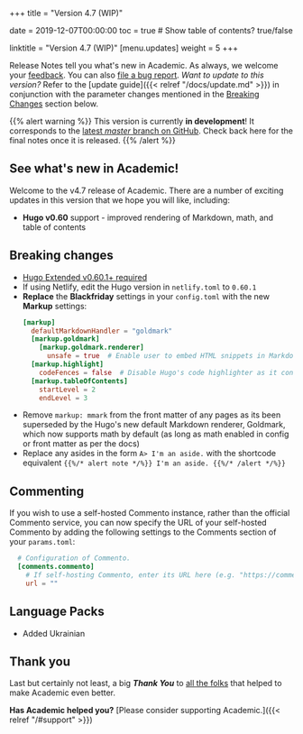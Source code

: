 +++
title = "Version 4.7 (WIP)"

date = 2019-12-07T00:00:00
toc = true  # Show table of contents? true/false

linktitle = "Version 4.7 (WIP)"
[menu.updates]
  weight = 5
+++

Release Notes tell you what's new in Academic. As always, we welcome your [feedback](https://github.com/gcushen/hugo-academic/issues). You can also [file a bug report](https://github.com/gcushen/hugo-academic/issues). *Want to update to this version?* Refer to the [update guide]({{< relref "/docs/update.md" >}}) in conjunction with the parameter changes mentioned in the [Breaking Changes](#breaking-changes) section below.

{{% alert warning %}}
This version is currently **in development**! It corresponds to the [latest *master* branch on GitHub](https://github.com/gcushen/hugo-academic). Check back here for the final notes once it is released.
{{% /alert %}}

## See what's new in Academic!

Welcome to the v4.7 release of Academic. There are a number of exciting updates in this version that we hope you will like, including:

- **Hugo v0.60** support - improved rendering of Markdown, math, and table of contents

## Breaking changes

- [Hugo Extended v0.60.1+ required](https://github.com/gohugoio/hugo/releases/tag/v0.60.1)
- If using Netlify, edit the Hugo version in `netlify.toml` to `0.60.1`
- **Replace** the **Blackfriday** settings in your `config.toml` with the new **Markup** settings:
    ```toml
    [markup]
      defaultMarkdownHandler = "goldmark"
      [markup.goldmark]
        [markup.goldmark.renderer]
          unsafe = true  # Enable user to embed HTML snippets in Markdown content.
      [markup.highlight]
        codeFences = false  # Disable Hugo's code highlighter as it conflicts with Academic's highligher.
      [markup.tableOfContents]
        startLevel = 2
        endLevel = 3
    ```
- Remove `markup: mmark` from the front matter of any pages as its been superseded by the Hugo's new default Markdown renderer, Goldmark, which now supports math by default (as long as math enabled in config or front matter as per the docs)
- Replace any asides in the form `A> I'm an aside.` with the shortcode equivalent `{{%/* alert note */%}} I'm an aside. {{%/* /alert */%}}`

## Commenting

If you wish to use a self-hosted Commento instance, rather than the official Commento service, you can now specify the URL of your self-hosted Commento by adding the following settings to the Comments section of your `params.toml`:

```toml
  # Configuration of Commento.
  [comments.commento]
    # If self-hosting Commento, enter its URL here (e.g. "https://commento.?.com"), otherwise leave empty.
    url = ""
```

## Language Packs

- Added Ukrainian

## Thank you

Last but certainly not least, a big **_Thank You_** to [all the folks](https://github.com/gcushen/hugo-academic/graphs/contributors) that helped to make Academic even better.

**Has Academic helped you?** [Please consider supporting Academic.]({{< relref "/#support" >}})
